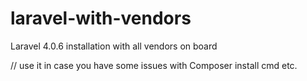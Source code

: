 laravel-with-vendors
====================

Laravel 4.0.6 installation with all vendors on board

// use it in case you have some issues with Composer install cmd etc.